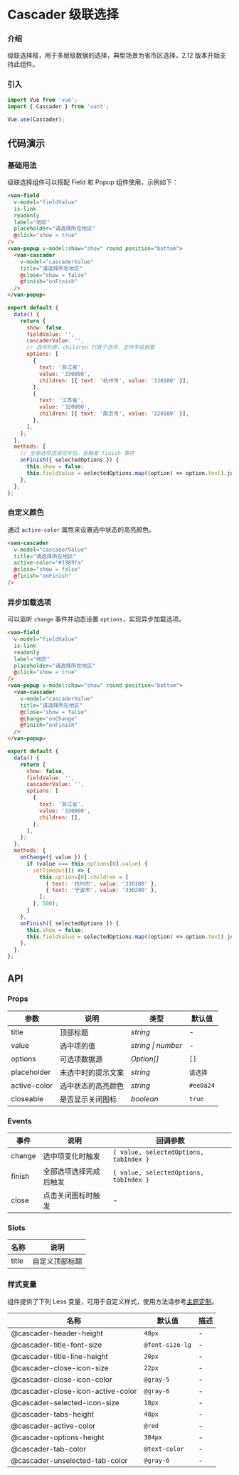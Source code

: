 # Cascader 级联选择

### 介绍

级联选择框，用于多层级数据的选择，典型场景为省市区选择，2.12 版本开始支持此组件。

### 引入

```js
import Vue from 'vue';
import { Cascader } from 'vant';

Vue.use(Cascader);
```

## 代码演示

### 基础用法

级联选择组件可以搭配 Field 和 Popup 组件使用，示例如下：

```html
<van-field
  v-model="fieldValue"
  is-link
  readonly
  label="地区"
  placeholder="请选择所在地区"
  @click="show = true"
/>
<van-popup v-model:show="show" round position="bottom">
  <van-cascader
    v-model="cascaderValue"
    title="请选择所在地区"
    @close="show = false"
    @finish="onFinish"
  />
</van-popup>
```

```js
export default {
  data() {
    return {
      show: false,
      fieldValue: '',
      cascaderValue: '',
      // 选项列表，children 代表子选项，支持多级嵌套
      options: [
        {
          text: '浙江省',
          value: '330000',
          children: [{ text: '杭州市', value: '330100' }],
        },
        {
          text: '江苏省',
          value: '320000',
          children: [{ text: '南京市', value: '320100' }],
        },
      ],
    };
  },
  methods: {
    // 全部选项选择完毕后，会触发 finish 事件
    onFinish({ selectedOptions }) {
      this.show = false;
      this.fieldValue = selectedOptions.map((option) => option.text).join('/');
    },
  },
};
```

### 自定义颜色

通过 `active-color` 属性来设置选中状态的高亮颜色。

```html
<van-cascader
  v-model="cascaderValue"
  title="请选择所在地区"
  active-color="#1989fa"
  @close="show = false"
  @finish="onFinish"
/>
```

### 异步加载选项

可以监听 `change` 事件并动态设置 `options`，实现异步加载选项。

```html
<van-field
  v-model="fieldValue"
  is-link
  readonly
  label="地区"
  placeholder="请选择所在地区"
  @click="show = true"
/>
<van-popup v-model:show="show" round position="bottom">
  <van-cascader
    v-model="cascaderValue"
    title="请选择所在地区"
    @close="show = false"
    @change="onChange"
    @finish="onFinish"
  />
</van-popup>
```

```js
export default {
  data() {
    return {
      show: false,
      fieldValue: '',
      cascaderValue: '',
      options: [
        {
          text: '浙江省',
          value: '330000',
          children: [],
        },
      ],
    };
  },
  methods: {
    onChange({ value }) {
      if (value === this.options[0].value) {
        setTimeout(() => {
          this.options[0].children = [
            { text: '杭州市', value: '330100' },
            { text: '宁波市', value: '330200' },
          ];
        }, 500);
      }
    },
    onFinish({ selectedOptions }) {
      this.show = false;
      this.fieldValue = selectedOptions.map((option) => option.text).join('/');
    },
  },
};
```

## API

### Props

| 参数         | 说明               | 类型               | 默认值    |
| ------------ | ------------------ | ------------------ | --------- |
| title        | 顶部标题           | _string_           | -         |
| value        | 选中项的值         | _string \| number_ | -         |
| options      | 可选项数据源       | _Option[]_         | `[]`      |
| placeholder  | 未选中时的提示文案 | _string_           | `请选择`  |
| active-color | 选中状态的高亮颜色 | _string_           | `#ee0a24` |
| closeable    | 是否显示关闭图标   | _boolean_          | `true`    |

### Events

| 事件   | 说明                   | 回调参数                               |
| ------ | ---------------------- | -------------------------------------- |
| change | 选中项变化时触发       | `{ value, selectedOptions, tabIndex }` |
| finish | 全部选项选择完成后触发 | `{ value, selectedOptions, tabIndex }` |
| close  | 点击关闭图标时触发     | -                                      |

### Slots

| 名称  | 说明           |
| ----- | -------------- |
| title | 自定义顶部标题 |

### 样式变量

组件提供了下列 Less 变量，可用于自定义样式，使用方法请参考[主题定制](#/zh-CN/theme)。

| 名称                              | 默认值          | 描述 |
| --------------------------------- | --------------- | ---- |
| @cascader-header-height           | `48px`          | -    |
| @cascader-title-font-size         | `@font-size-lg` | -    |
| @cascader-title-line-height       | `20px`          | -    |
| @cascader-close-icon-size         | `22px`          | -    |
| @cascader-close-icon-color        | `@gray-5`       | -    |
| @cascader-close-icon-active-color | `@gray-6`       | -    |
| @cascader-selected-icon-size      | `18px`          | -    |
| @cascader-tabs-height             | `48px`          | -    |
| @cascader-active-color            | `@red`          | -    |
| @cascader-options-height          | `384px`         | -    |
| @cascader-tab-color               | `@text-color`   | -    |
| @cascader-unselected-tab-color    | `@gray-6`       | -    |
